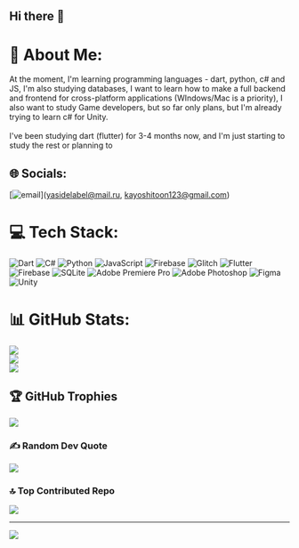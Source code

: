 ## Hi there 👋

# 💫 About Me:
At the moment, I'm learning programming languages - dart, python, c# and JS, I'm also studying databases, I want to learn how to make a full backend and frontend for cross-platform applications (WIndows/Mac is a priority), I also want to study Game developers, but so far only plans, but I'm already trying to learn c# for Unity. <br><br>I've been studying dart (flutter) for 3-4 months now, and I'm just starting to study the rest or planning to


## 🌐 Socials:
[![email](https://img.shields.io/badge/Email-D14836?logo=gmail&logoColor=white)](yasidelabel@mail.ru, kayoshitoon123@gmail.com) 

# 💻 Tech Stack:
![Dart](https://img.shields.io/badge/dart-%230175C2.svg?style=for-the-badge&logo=dart&logoColor=white) ![C#](https://img.shields.io/badge/c%23-%23239120.svg?style=for-the-badge&logo=csharp&logoColor=white) ![Python](https://img.shields.io/badge/python-3670A0?style=for-the-badge&logo=python&logoColor=ffdd54) ![JavaScript](https://img.shields.io/badge/javascript-%23323330.svg?style=for-the-badge&logo=javascript&logoColor=%23F7DF1E) ![Firebase](https://img.shields.io/badge/firebase-%23039BE5.svg?style=for-the-badge&logo=firebase) ![Glitch](https://img.shields.io/badge/glitch-%233333FF.svg?style=for-the-badge&logo=glitch&logoColor=white) ![Flutter](https://img.shields.io/badge/Flutter-%2302569B.svg?style=for-the-badge&logo=Flutter&logoColor=white) ![Firebase](https://img.shields.io/badge/firebase-a08021?style=for-the-badge&logo=firebase&logoColor=ffcd34) ![SQLite](https://img.shields.io/badge/sqlite-%2307405e.svg?style=for-the-badge&logo=sqlite&logoColor=white) ![Adobe Premiere Pro](https://img.shields.io/badge/Adobe%20Premiere%20Pro-9999FF.svg?style=for-the-badge&logo=Adobe%20Premiere%20Pro&logoColor=white) ![Adobe Photoshop](https://img.shields.io/badge/adobe%20photoshop-%2331A8FF.svg?style=for-the-badge&logo=adobe%20photoshop&logoColor=white) ![Figma](https://img.shields.io/badge/figma-%23F24E1E.svg?style=for-the-badge&logo=figma&logoColor=white) ![Unity](https://img.shields.io/badge/unity-%23000000.svg?style=for-the-badge&logo=unity&logoColor=white)
# 📊 GitHub Stats:
![](https://github-readme-stats.vercel.app/api?username=kayochanz57&theme=dark&hide_border=true&include_all_commits=false&count_private=false)<br/>
![](https://github-readme-streak-stats.herokuapp.com/?user=kayochanz57&theme=dark&hide_border=true)<br/>
![](https://github-readme-stats.vercel.app/api/top-langs/?username=kayochanz57&theme=dark&hide_border=true&include_all_commits=false&count_private=false&layout=compact)

## 🏆 GitHub Trophies
![](https://github-profile-trophy.vercel.app/?username=kayochanz57&theme=radical&no-frame=true&no-bg=true&margin-w=4)

### ✍️ Random Dev Quote
![](https://quotes-github-readme.vercel.app/api?type=horizontal&theme=dark)

### 🔝 Top Contributed Repo
![](https://github-contributor-stats.vercel.app/api?username=kayochanz57&limit=5&theme=dark&combine_all_yearly_contributions=true)

---
[![](https://visitcount.itsvg.in/api?id=kayochanz57&icon=0&color=0)](https://visitcount.itsvg.in)

<!-- Proudly created with GPRM ( https://gprm.itsvg.in ) -->
